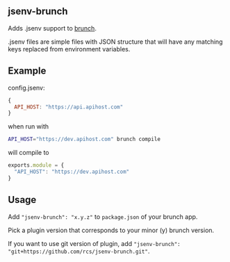 ## jsenv-brunch
Adds .jsenv support to [brunch](http://brunch.io).

.jsenv files are simple files with JSON structure that will have any matching keys replaced from environment variables.

## Example

config.jsenv:
```javascript
{
  API_HOST: "https://api.apihost.com"
}
```

when run with

```sh
API_HOST="https://dev.apihost.com" brunch compile
```

will compile to

```javascript
exports.module = {
  "API_HOST": "https://dev.apihost.com"
}
```


## Usage
Add `"jsenv-brunch": "x.y.z"` to `package.json` of your brunch app.

Pick a plugin version that corresponds to your minor (y) brunch version.

If you want to use git version of plugin, add
`"jsenv-brunch": "git+https://github.com/rcs/jsenv-brunch.git"`.

